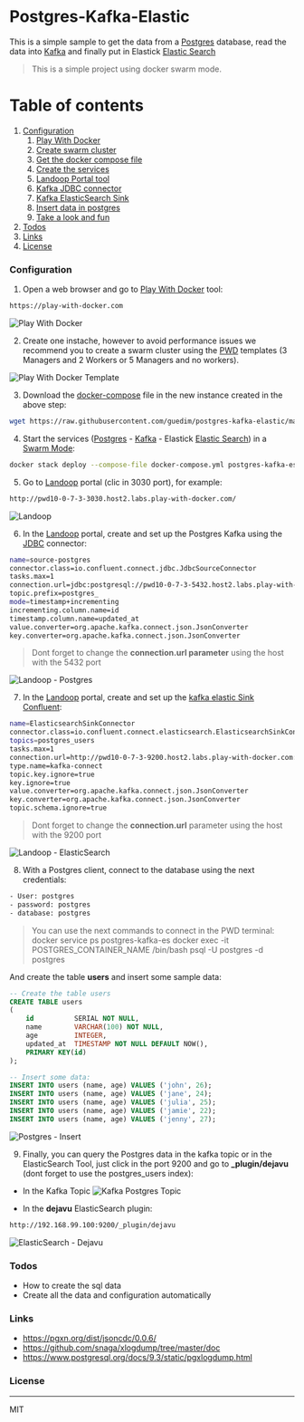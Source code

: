 # Postgres-Kafka-Elastic

This is a simple sample to get the data from a [Postgres](https://www.postgresql.org/) database,  read the data into [Kafka](https://kafka.apache.org/) and finally put in Elastick [Elastic Search](https://www.elastic.co/)

> This is a simple project using docker swarm mode.


# Table of contents
1. [Configuration](#configuration)
    1. [Play With Docker](#playwithdocker)
    2. [Create swarm cluster](#swarmcluster)
    3. [Get the docker compose file](#dockercompose)
    4. [Create the services](#services)
    5. [Landoop Portal tool](#landoop)
    6. [Kafka JDBC connector](#connector)
    7. [Kafka ElasticSearch Sink](#sink)
    8. [Insert data in postgres](#postgres)
    8. [Take a look and fun](#end)
2. [Todos](#todos)
3. [Links](#Links)
4. [License](#license)


### Configuration<a name="configuration"></a>

1) Open a web browser and go to [Play With Docker](play-with-docker.com) tool:<a name="playwithdocker"></a>
```sh
https://play-with-docker.com
```

![Play With Docker](https://github.com/guedim/postgres-kafka-elastic/blob/master/resources/images/Docker5Mangers.png "Play With Docker")


2) Create one instache, however to avoid performance issues we recommend you to create a swarm cluster using the [PWD](play-with-docker.com) templates  (3 Managers and 2 Workers  or 5 Managers and no workers).<a name="swarmcluster"></a>

![Play With Docker Template](https://github.com/guedim/postgres-kafka-elastic/blob/master/resources/images/template.png "Play With Docker - Template")


3) Download the [docker-compose](https://docs.docker.com/compose/) file in the new instance created in the above step:<a name="dockercompose"></a>
```sh
wget https://raw.githubusercontent.com/guedim/postgres-kafka-elastic/master/docker-compose.yml
```

4) Start the services ([Postgres](https://www.postgresql.org/) - [Kafka](https://kafka.apache.org/) - Elastick [Elastic Search](https://www.elastic.co/)) in a [Swarm Mode](https://docs.docker.com/engine/swarm/):<a name="services"></a>
```sh
docker stack deploy --compose-file docker-compose.yml postgres-kafka-es
```
5) Go to [Landoop](http://www.landoop.com/) portal (clic in 3030 port), for example:<a name="landoop"></a>

```sh
http://pwd10-0-7-3-3030.host2.labs.play-with-docker.com/
```

![Landoop](https://github.com/guedim/postgres-kafka-elastic/blob/master/resources/images/landoop.png "Landoop portal")

6) In the [Landoop](http://www.landoop.com/) portal, create and set up the Postgres Kafka  using the [JDBC](http://docs.confluent.io/current/connect/connect-jdbc/docs/index.html) connector:<a name="connector"></a>
```sh
name=source-postgres
connector.class=io.confluent.connect.jdbc.JdbcSourceConnector
tasks.max=1
connection.url=jdbc:postgresql://pwd10-0-7-3-5432.host2.labs.play-with-docker.com:5432/postgres?user=postgres&password=postgres
topic.prefix=postgres_
mode=timestamp+incrementing
incrementing.column.name=id
timestamp.column.name=updated_at
value.converter=org.apache.kafka.connect.json.JsonConverter
key.converter=org.apache.kafka.connect.json.JsonConverter
```
> Dont forget to change the **connection.url parameter** using the host with the 5432 port

![Landoop - Postgres](https://github.com/guedim/postgres-kafka-elastic/blob/master/resources/images/landoop-postgres.png "Landoop - Postgres")


7) In the [Landoop](http://www.landoop.com/) portal, create and set up the [kafka elastic Sink Confluent](http://docs.confluent.io/current/connect/connect-elasticsearch/docs/elasticsearch_connector.html):<a name="sink"></a>
```sh
name=ElasticsearchSinkConnector
connector.class=io.confluent.connect.elasticsearch.ElasticsearchSinkConnector
topics=postgres_users
tasks.max=1
connection.url=http://pwd10-0-7-3-9200.host2.labs.play-with-docker.com:9200
type.name=kafka-connect
topic.key.ignore=true
key.ignore=true
value.converter=org.apache.kafka.connect.json.JsonConverter
key.converter=org.apache.kafka.connect.json.JsonConverter
topic.schema.ignore=true
```
> Dont forget to change the **connection.url** parameter using the host with the 9200 port

![Landoop - ElasticSearch](https://github.com/guedim/postgres-kafka-elastic/blob/master/resources/images/landoop-es.png "Landoop - ElasticSearch")


8) With a Postgres client, connect to  the database using the next credentials:<a name="postgres"></a>
```sh
- User: postgres
- password: postgres
- database: postgres
```
> You can use the next commands to connect in the PWD terminal:
> docker service ps postgres-kafka-es
> docker exec -it POSTGRES_CONTAINER_NAME /bin/bash
> psql -U postgres -d postgres

And create the table **users** and insert some sample data:


```sql
-- Create the table users
CREATE TABLE users
(
    id          SERIAL NOT NULL,
    name        VARCHAR(100) NOT NULL,
    age         INTEGER,
    updated_at  TIMESTAMP NOT NULL DEFAULT NOW(),
    PRIMARY KEY(id)
);

-- Insert some data:
INSERT INTO users (name, age) VALUES ('john', 26);
INSERT INTO users (name, age) VALUES ('jane', 24);
INSERT INTO users (name, age) VALUES ('julia', 25);
INSERT INTO users (name, age) VALUES ('jamie', 22);
INSERT INTO users (name, age) VALUES ('jenny', 27);
```

![Postgres - Insert](https://github.com/guedim/postgres-kafka-elastic/blob/master/resources/images/insrt-postgres.png "Postgres - Insert")


9) Finally, you can query the Postgres data in the kafka topic or in the ElasticSearch Tool, just click in the port 9200 and go to **_plugin/dejavu** (dont forget to use the postgres_users index):<a name="end"></a>

- In the Kafka Topic
![Kafka Postgres Topic](https://github.com/guedim/postgres-kafka-elastic/blob/master/resources/images/Topic.png "Kafka Postgres topic")

- In the **dejavu**  ElasticSearch plugin:

```sh
http://192.168.99.100:9200/_plugin/dejavu
```

![ElasticSearch - Dejavu](https://github.com/guedim/postgres-kafka-elastic/blob/master/resources/images/elastic-dejavu.png "ElasticSearch - Dejavu")



### Todos<a name="todos"></a>

 - How to create the sql data
 - Create all the data and configuration automatically

### Links<a name="Links"></a>

- https://pgxn.org/dist/jsoncdc/0.0.6/
- https://github.com/snaga/xlogdump/tree/master/doc
- https://www.postgresql.org/docs/9.3/static/pgxlogdump.html



### License<a name="license"></a>
----
MIT
